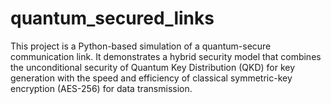 # quantum_secured_links
This project is a Python-based simulation of a quantum-secure communication link. It demonstrates a hybrid security model that combines the unconditional security of Quantum Key Distribution (QKD) for key generation with the speed and efficiency of classical symmetric-key encryption (AES-256) for data transmission.
